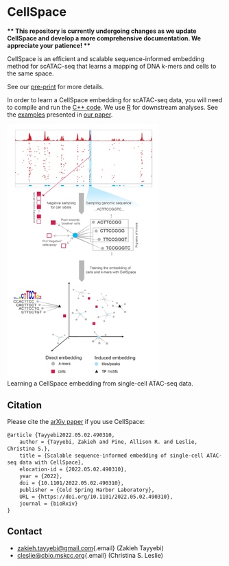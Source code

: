 # CellSpace

**\*\* This repository is currently undergoing changes as we update CellSpace and develop a more comprehensive documentation. We appreciate your patience! \*\***

CellSpace is an efficient and scalable sequence-informed embedding method for scATAC-seq that learns a mapping of DNA *k*-mers and cells to the same space.

See our [pre-print](https://www.biorxiv.org/content/10.1101/2022.05.02.490310v3.full.pdf) for more details.

In order to learn a CellSpace embedding for scATAC-seq data, you will need to compile and run the [C++ code](cpp/). We use [R](R/) for downstream analyses. See the [examples](examples/) presented in [our paper](https://www.biorxiv.org/content/10.1101/2022.05.02.490310v3.full.pdf).

<p align="center">

<img src="CellSpace.png" width="70%"/> <br> Learning a CellSpace embedding from single-cell ATAC-seq data.

</p>

## Citation

Please cite the [arXiv paper](https://doi.org/10.1101/2022.05.02.490310) if you use CellSpace:

```         
@article {Tayyebi2022.05.02.490310,
    author = {Tayyebi, Zakieh and Pine, Allison R. and Leslie, Christina S.},
    title = {Scalable sequence-informed embedding of single-cell ATAC-seq data with CellSpace},
    elocation-id = {2022.05.02.490310},
    year = {2022},
    doi = {10.1101/2022.05.02.490310},
    publisher = {Cold Spring Harbor Laboratory},
    URL = {https://doi.org/10.1101/2022.05.02.490310},
    journal = {bioRxiv}
}
```

## Contact

-   [zakieh.tayyebi\@gmail.com](mailto:zakieh.tayyebi@gmail.com){.email} (Zakieh Tayyebi)
-   [cleslie\@cbio.mskcc.org](mailto:cleslie@cbio.mskcc.org){.email} (Christina S. Leslie)
